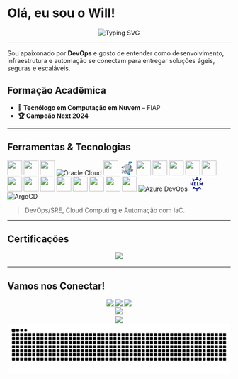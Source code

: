 # Olá, eu sou o Will!

<div align="center">
  <img src="https://readme-typing-svg.herokuapp.com?font=Fira+Code&weight=500&size=28&pause=1000&color=00D9FF&center=true&vCenter=true&width=600&lines=DevOps+Engineer;Site+Reliability+Engineering;Cloud+Native+Enthusiast;Kubernetes+💙;Infrastructure+Automation" alt="Typing SVG" />
</div>

---

Sou apaixonado por **DevOps** e gosto de entender como desenvolvimento, infraestrutura e automação se conectam para entregar soluções ágeis, seguras e escaláveis.



##  Formação Acadêmica

- **🎯 Tecnólogo em Computação em Nuvem** – FIAP  
- **🏆 Campeão Next 2024**

---

##  Ferramentas & Tecnologias

<p align="left">
  <img src="https://skillicons.dev/icons?i=aws" width="33" height="33" />
  <img src="https://skillicons.dev/icons?i=azure" width="33" height="33" />
  <img src="https://skillicons.dev/icons?i=gcp" width="33" height="33" />
  <img src="https://cdn.jsdelivr.net/gh/devicons/devicon/icons/oracle/oracle-original.svg" alt="Oracle Cloud" width="33" height="33" />
  <img src="https://skillicons.dev/icons?i=cloudflare" width="33" height="33" />
  <img src="./assets/compose.png" alt="Docker Compose" width="33" height="33" />
  <img src="https://skillicons.dev/icons?i=docker" width="33" height="33" />
  <img src="https://skillicons.dev/icons?i=kubernetes" width="33" height="33" />
  <img src="https://skillicons.dev/icons?i=terraform" width="33" height="33" />
  <img src="https://skillicons.dev/icons?i=postgres" width="33" height="33" />
  <img src="https://skillicons.dev/icons?i=py" width="33" height="33" />
  <img src="https://skillicons.dev/icons?i=linux" width="33" height="33" />
  <img src="https://skillicons.dev/icons?i=prometheus" width="33" height="33" />
  <img src="https://skillicons.dev/icons?i=grafana" width="33" height="33" />
  <img src="https://skillicons.dev/icons?i=elasticsearch" width="33" height="33" />
  <img src="https://skillicons.dev/icons?i=git" width="33" height="33" />
  <img src="https://skillicons.dev/icons?i=github" width="33" height="33" />
  <img src="https://skillicons.dev/icons?i=gitlab" width="33" height="33" />
  <img src="https://skillicons.dev/icons?i=jenkins" width="33" height="33" />
  <img src="https://cdn.jsdelivr.net/gh/devicons/devicon@latest/icons/azuredevops/azuredevops-original.svg" alt="Azure DevOps" width="33" height="33" />
  <img src="./assets/helm.svg" alt="Helm" width="33" height="33" />
  <img src="https://cdn.jsdelivr.net/gh/devicons/devicon@latest/icons/argocd/argocd-original.svg" alt="ArgoCD" width="33" height="33" />
</p>

> DevOps/SRE, Cloud Computing e Automação com IaC.

---

##  Certificações

<div align="center">
  <a href="https://www.credly.com/users/william-alves-coelho">
    <img src="https://img.shields.io/badge/Credly-FF6B33?style=for-the-badge&logo=credly&logoColor=white"/>
  </a>
</div>

---

##  Vamos nos Conectar!

<div align="center">
  <a href="https://linkedin.com/in/williamalvescoelho">
    <img src="https://img.shields.io/badge/LinkedIn-0077B5?style=for-the-badge&logo=linkedin&logoColor=white"/>
  </a>
  <a href="https://github.com/willtechdev">
    <img src="https://img.shields.io/badge/GitHub-181717?style=for-the-badge&logo=github&logoColor=white"/>
  </a>
  <a href="https://gitlab.com/williamcoelho">
    <img src="https://img.shields.io/badge/GitLab-FC6D26?style=for-the-badge&logo=gitlab&logoColor=white"/>
  </a>
</div>

<div align="center">
  <img src="https://capsule-render.vercel.app/api?type=waving&color=gradient&height=100&section=footer"/>
</div>

<div align="center">
  <img src="https://komarev.com/ghpvc/?username=willtechdev&color=blueviolet&style=for-the-badge"/>
</div>

<picture align="center">
  <source media="(prefers-color-scheme: dark)" srcset="https://raw.githubusercontent.com/willtechdev/willtechdev/output/github-contribution-grid-snake-dark.svg">
  <source media="(prefers-color-scheme: light)" srcset="https://raw.githubusercontent.com/willtechdev/willtechdev/output/github-contribution-grid-snake-dark.svg">
  <img align="center" alt="github contribution grid snake animation" src="https://raw.githubusercontent.com/willtechdev/willtechdev/output/github-contribution-grid-snake.svg">
</picture>
